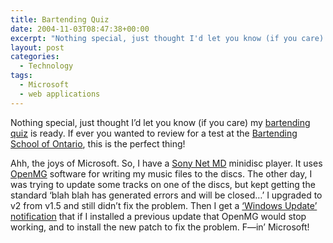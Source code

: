 ```yaml
---
title: Bartending Quiz
date: 2004-11-03T08:47:38+00:00
excerpt: "Nothing special, just thought I'd let you know (if you care) my bartending quiz is ready. If ever you wanted to review"
layout: post
categories:
  - Technology
tags:
  - Microsoft
  - web applications
---
```

Nothing special, just thought I&#8217;d let you know (if you care) my <a href="bartending.php" rel="nofollow">bartending quiz</a> is ready. If ever you wanted to review for a test at the <a href="http://www.bartendingontario.com" target="_blank">Bartending School of Ontario</a>, this is the perfect thing!

Ahh, the joys of Microsoft. So, I have a <a href="http://www.minidisc.org/part_Sony_MZ-NF610.html" target="_blank">Sony Net MD</a> minidisc player. It uses <a href="http://www.openmginfo.com/overview/index.html" target="_blank">OpenMG</a> software for writing my music files to the discs. The other day, I was trying to update some tracks on one of the discs, but kept getting the standard &#8216;blah blah has generated errors and will be closed&#8230;&#8217; I upgraded to v2 from v1.5 and still didn&#8217;t fix the problem. Then I get a <a href="http://support.microsoft.com/kb/887811" target="_blank">&#8216;Windows Update&#8217; notification</a> that if I installed a previous update that OpenMG would stop working, and to install the new patch to fix the problem. F&#8212;in&#8217; Microsoft!